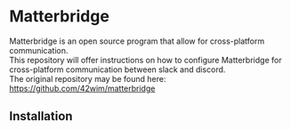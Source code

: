 # Matterbridge 
Matterbridge is an open source program that allow for cross-platform communication.  
This repository will offer instructions on how to configure Matterbridge for cross-platform communication between slack and discord.  
The original repository may be found here: https://github.com/42wim/matterbridge  
## Installation